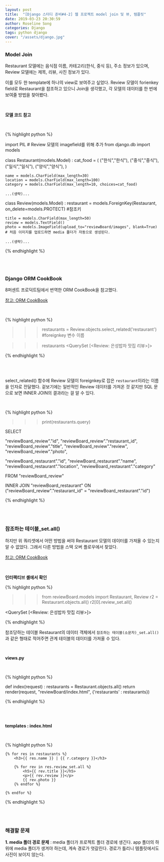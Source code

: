 ```yaml
---
layout: post
title:  "[Django 스터디 준비#4-2] 웹 프로젝트 model join 및 뷰, 템플릿"
date: 2019-03-23 20:30:59
author: Roseline Song
categories: Django
tags: python django
cover: "/assets/django.jpg"
---
```


### Model Join 

Restaurant 모델에는 음식점 이름, 카테고리(한식, 중식 등), 주소 정보가 있으며, Review 모델에는 제목, 리뷰, 사진 정보가 있다. 

이를 모두 한 template에 하나의 view로 보여주고 싶었다. Review 모델이 forienkey field로 Restaurant을 참조하고 있으니 Join을 생각했고, 각 모델의 데이터를 한 번에 보여줄 방법을 찾아봤다.

<br>

**모델 코드 참고**

<br>

{% highlight python %}

import PIL # Review 모델의 imagefield를 위해 추가 
from django.db import models

class Restaurant(models.Model) :
    cat_food = (
        ("한식","한식"),
        ("중식","중식"),
        ("일식","일식"),
        ("양식","양식"),
    )

    name = models.CharField(max_length=30)
    location = models.CharField(max_length=100)
    category = models.CharField(max_length=10, choices=cat_food) 

    ...(생략)...

class Review(models.Model) :
    restaurant = models.ForeignKey(Restaurant, on_delete=models.PROTECT) #참조키

    title = models.CharField(max_length=50)
    review = models.TextField()
    photo = models.ImageField(upload_to="reviewBoard/images", blank=True) # 처음 이미지를 업로드하면 media 폴더가 자동으로 생성된다.

    ...(생략)...

{% endhighlight %}

<br>
<br>

### Django ORM CookBook

8퍼센트 프로덕트팀에서 번역한 ORM CookBook을 참고했다. 

[참고: ORM CookBook](https://django-orm-cookbook-ko.readthedocs.io/en/latest/join.html)

<br>

{% highlight python %}

>>> restaurants = Review.objects.select_related('restaurant') #foreignkey 변수 이름

>>> restaurants
<QuerySet [<Review: 은성밥차 맛집 리뷰>]>

{% endhighlight %}

<br>
<br>

select_related() 함수에 Review 모델이 foreignkey로 잡은 `restaurant`이라는 이름을 인자로 전달했다. 겉보기에는 일반적인 Review 데이터를 가져온 것 같지만 SQL 문으로 보면 INNER JOIN의 결과라는 걸 알 수 있다. 

<br>

{% highlight python %}

>>> print(restaurants.query)

SELECT 

"reviewBoard_review"."id", 
"reviewBoard_review"."restaurant_id", 
"reviewBoard_review"."title", 
"reviewBoard_review"."review", 
"reviewBoard_review"."photo", 

"reviewBoard_restaurant"."id", 
"reviewBoard_restaurant"."name", 
"reviewBoard_restaurant"."location", 
"reviewBoard_restaurant"."category"

FROM "reviewBoard_review" 

INNER JOIN "reviewBoard_restaurant" 
ON ("reviewBoard_review"."restaurant_id" = "reviewBoard_restaurant"."id")

{% endhighlight %}

<br>
<br>

### 참조하는 테이블_set.all()

하지만 위 쿼리셋에서 어떤 방법을 써야 Restaurant 모델의 데이터를 가져올 수 있는지 알 수 없었다. 그래서 다른 방법을 스택 오버 플로우에서 찾았다. 

[참고: ORM CookBook](https://django-orm-cookbook-ko.readthedocs.io/en/latest/join.html)

<br>

**인터랙티브 셸에서 확인**

{% highlight python %}
>>> from reviewBoard.models import Restaurant, Review
>>> r2 = Restaurant.objects.all()
>>> r2[0].review_set.all()

<QuerySet [<Review: 은성밥차 맛집 리뷰>]>

{% endhighlight %}

참조당하는 테이블 Restaurant의 데이터 객체에서 `참조하는 테이블(소문자)_set.all()`과 같은 형태로 적어주면 관계 테이블의 데이터를 가져올 수 있다. 

<br>


**views.py**

<br>

{% highlight python %}

def index(request) :
    restaurants = Restaurant.objects.all()
    return render(request, "reviewBoard/index.html", {'restaurants' : restaurants})

{% endhighlight %}

<br>
<br>

**templates : index.html**

<br>

{% highlight python %}
~~~
{% for res in restaurants %}
    <h3>{{ res.name }} | {{ r.category }}</h3>

    {% for rev in res.review_set.all %}
        <h5>{{ rev.title }}</h5>
        <p>{{ rev.review }}</p>
        {{ rev.photo }}
    {% endfor %}

{% endfor %}
~~~
{% endhighlight %}


<br>
<br>

### 해결할 문제 

**1. media 폴더 경로 문제** : media 폴더가 프로젝트 폴더 경로에 생긴다. app 폴더의 하위에 media 폴더가 생겨야 하는데, 계속 경로가 엇갈린다. 경로가 틀리니 템플릿에서도 사진이 보이지 않는다. 

<br>
<br>